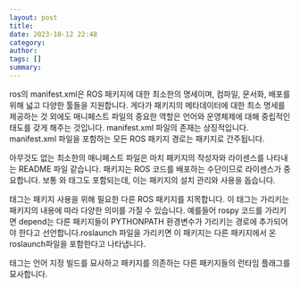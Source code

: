 ```yaml
---
layout: post
title:
date: 2023-10-12 22:48
category:
author:
tags: []
summary:
---
```

ros의 manifest.xml은 ROS 패키지에 대한 최소한의 명세이며, 컴파일, 문서화, 배포를 위해 넓고 다양한 툴들을 지원합니다. 게다가 패키지의 메타데이터에 대한 최소 명세를 제공하는 것 외에도 매니페스트 파일의 중요한 역할은 언어와 운영체제에 대해 중립적인 태도를 갖게 해주는 것입니다. manifest.xml 파일의 존재는 상징적입니다. manifest.xml 파일을 포함하는 모든 ROS 패키지 경로는 패키지로 간주됩니다.

아무것도 없는 최소한의 매니페스트 파일은 마치 패키지의 작성자와 라이센스를 나타내는 README 파일 같습니다. 패키지는 ROS 코드를 배포하는 수단이므로 라이센스가 중요합니다. 보통 <depend>와 <export> 태그도 포함되는데, 이는 패키지의 설치 관리와 사용을 돕습니다.

<depend> 태그는 패키지 사용을 위해 필요한 다른 ROS 패키지를 지목합니다. 이 태그는 가리키는 패키지의 내용에 따라 다양한 의미를 가질 수 있습니다. 예를들어 rospy 코드를 가리키면 depend는 다른 패키지들이 PYTHONPATH 환경변수가 가리키는 경로에 추가되어야 한다고 선언합니다.roslaunch 파일을 가리키면 이 패키지는 다른 패키지에서 온 roslaunch파일을 포함한다고 나타냅니다.

<export> 태그는 언어 지정 빌드를 묘사하고 패키지를 의존하는 다른 패키지들의 런타임 플래그를 묘사합니다.
